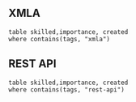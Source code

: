 ## XMLA

```dataview
table skilled,importance, created 
where contains(tags, "xmla")
```

## REST API
```dataview
table skilled,importance, created 
where contains(tags, "rest-api")
```
